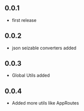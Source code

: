 ## 0.0.1

* first release


## 0.0.2

* json seizable converters added

## 0.0.3

* Global Utils added

## 0.0.4

* Added more utils like AppRoutes

